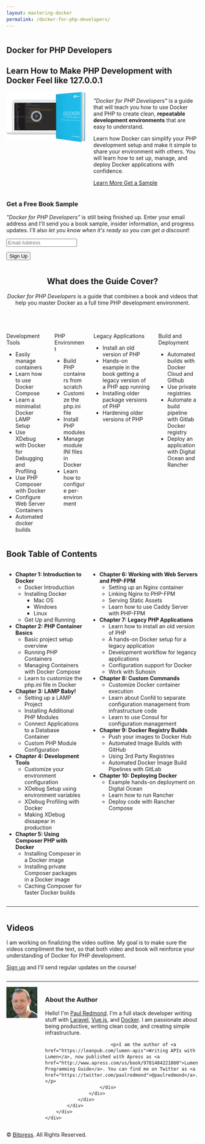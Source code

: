 ```yaml
---
layout: mastering-docker
permalink: /docker-for-php-developers/
---
```

<section class="hero section header is-small has-text-centered">
    <div class="container">
        <div class="columns">
            <div class="column is-10 is-offset-1 ">
                <h1 class="title size-medium is-spaced is-intro">Docker for <strong>PHP Developers</strong></h1>
                <h2 class="subtitle">Learn How to Make PHP Development with Docker Feel like <strong>127.0.0.1</strong></h2>
            </div>
        </div>
        <div class="columns">
            <!-- <div class="column is-half is-offset-one-quarter">
                <p>
                    Learn modern approaches to using Docker as a PHP development environment. You will be able to develop, debug, and master your local environment with this book. Your company is probably thinking about—or is already—using Docker. <strong>Are you ready?</strong>
                </p>
            </div> -->
        </div>
    </div>
</section>

<section class="hero section is-small intro">
    <div class="container is-fullhd" style="">
        <div class="columns level">
            <div class="column is-8-desktop is-6-tablet has-text-centered level-left">
                <div class="columns">
                    <div class="column is-10-desktop is-offset-1-desktop">
                        <img src="/assets/images/docker-book/docker-php-lead-product-no-phone.png" class="img-fit" />
                    </div>
                </div>
            </div>
            <div class="column is-4-desktop is-6-tablet has-text-left level-right">
                <p class="title is-4 is-spaced">
                    <em>"Docker for PHP Developers"</em> is a guide that will teach you how to use Docker and PHP to create clean, <strong>repeatable development environments</strong> that are easy to understand.
                </p>
                <p class="pad-b">
                    Learn how Docker can simplify your PHP development setup and make it simple to share your environment with others. You will learn how to set up, manage, and deploy Docker applications with confidence.
                </p>
                <p>
                   <!-- <a class="button is-info buy-button mb-1-mobile w-100-mobile" href="https://leanpub.com/docker-for-php-developers" target="_blank">
                        <span>$9</span>
                        Early Access Version
                    </a> -->
                    <a class="button is-info mb-1-mobile w-100-mobile" href="#contents">
                        Learn More
                    </a>
                    <a class="button mb-1-mobile w-100-mobile" href="#sample">Get a Sample</a>
                </p>
            </div>
        </div>
    </div>
</section>

<section class="section email-signup" id="sample">
    <div class="container">
        <div class="content">
            <div class="columns">
                <div class="column is-offset-3 is-6">
                    <script src="https://assets.convertkit.com/assets/CKJS4.js?v=21"></script>
                    <div id="ck_success_msg" class="notification is-success"  style="display:none;">
                      <p>Success! Check your email for a sample soon.</p>
                    </div>
                    <!--  Form starts here  -->
                    <form id="ck_subscribe_form" class="ck_subscribe_form" action="https://app.convertkit.com/landing_pages/251217/subscribe" data-remote="true">
                      <input type="hidden" value="{&quot;form_style&quot;:&quot;naked&quot;}" id="ck_form_options">
                      <input type="hidden" name="id" value="251217" id="landing_page_id">
                        <h3>Get a Free Book Sample</h3>
                        <div>
                            <p class="pad-b">
                                <em>"Docker for PHP Developers"</em> is still being finished up. Enter your email address and I'll send you a book sample, insider information, and progress updates. I'll also <em class="highlight">let you know when it's ready so you can get a discount</em>!
                            </p>
                        </div>
                    <div id="ck_error_msg" class="notification is-danger" style="display:none;">
                      <p>There was an error submitting your subscription. Please try again.</p>
                    </div>
                      <div class="field has-addons">
                          <p class="control is-expanded">
                              <input class="input" type="email" name="email" value="" required placeholder="Email Address" />
                          </p>
                          <p class="control">
                              <button class="button is-primary" type="submit" id="ck_subscribe_button">Sign Up</button>
                          </p>
                      </div>
                    </form>
                </div>
            </div>
        </div>
    </div>
</section>

<section class="section book-contents" id="contents">
    <div class="container">
        <div class="content">
            <header class="column is-6-desktop is-offset-3-desktop">
                <h2 class="title has-text-centered">What does the Guide Cover?</h2>
                <p style="margin-bottom: 2rem"><em>Docker for PHP Developers</em> is a guide that combines a book and videos that help you master Docker as a full time PHP development environment.</p>
            </header>
            <div class="whats-inside columns is-multiline">
                <div class="column is-3-desktop is-6-tablet">
                    <div class="content info-box">
                        <p class="title is-4">
                            Development Tools
                        </p>
                        <!-- <p>One of the toughest challenges when trying out Docker is learning how to get comfortable with Docker.</p> -->
                        <ul>
                            <li>Easily manage containers</li>
                            <li>Learn how to use Docker Compose</li>
                            <li>Learn a minimalist Docker LAMP Setup</li>
                            <li>Use XDebug with Docker for Debugging and Profiling</li>
                            <li>Use PHP Composer with Docker</li>
                            <li>Configure Web Server Containers</li>
                            <li>Automated docker builds</li>
                        </ul>
                    </div>
                </div>
                <div class="column is-3-desktop is-6-tablet">
                    <div class="content info-box">
                        <p class="title is-4">PHP Environment</p>
                        <!-- <p>Learn through examples that walk you through installing PHP modules, INI files, and running web servers.</p> -->
                        <ul>
                            <li>Build PHP containers from scratch</li>
                            <li>Customize the php.ini file</li>
                            <li>Install PHP modules</li>
                            <li>Manage module INI files in Docker</li>
                            <li>Learn how to configure per-environment</li>
                        </ul>
                    </div>
                </div>
                <div class="column is-3-desktop is-6-tablet">
                    <div class="content info-box">
                        <p class="title is-4">Legacy Applications</p>
                        <!-- <p>Let's face it, most of us have worked with that old PHP application running on legacy hardware.</p> -->
                        <ul>
                            <li>Install an old version of PHP</li>
                            <li>Hands-on example in the book getting a legacy version of a PHP app running</li>
                            <li>Installing older package versions of PHP</li>
                            <li>Hardening older versions of PHP</li>
                        </ul>
                    </div>
                </div>
                <div class="column is-3-desktop is-6-tablet">
                    <div class="content info">
                        <p class="title is-4">Build and Deployment</p>
                        <!-- <p>You need to eventually build images and deploy them to production. We will automate builds and walk through deploying to the cloud.</p> -->
                        <ul>
                            <li>Automated builds with Docker Cloud and Github</li>
                            <li>Use private registries</li>
                            <li>Automate a build pipeline with Gitlab Docker registry</li>
                            <li>Deploy an application with Digital Ocean and Rancher</li>
                        </ul>
                    </div>
                </div>
            </div>
        </div>
    </div>
</section>

<section class="section table-of-contents">
    <div class="container">
        <div class="content">
            <h1 class="title has-text-centered">
                <span class="icon">
                    <i class="fa fa-list" aria-hidden="true"></i>
                </span>
                Book Table of Contents
            </h1>
            <div class="columns">
                <div class="column is-10 is-offset-1">
                    <div class="columns">
                        <div class="column is-6">
                            <ul>
                                <li>
                                    <strong>Chapter 1: Introduction to Docker</strong>
                                    <ul>
                                        <li>Docker Introduction</li>
                                        <li>
                                            Installing Docker
                                            <ul>
                                                <li>Mac OS</li>
                                                <li>Windows</li>
                                                <li>Linux</li>
                                            </ul>
                                        </li>
                                        <li>Get Up and Running</li>
                                    </ul>
                                </li>
                                <li>
                                    <strong>Chapter 2: PHP Container Basics</strong>
                                    <ul>
                                        <li>Basic project setup overview</li>
                                        <li>Running PHP Containers</li>
                                        <li>Managing Containers with Docker Compose</li>
                                        <li>Learn to customize the php.ini file in Docker</li>
                                    </ul>
                                </li>
                                <li>
                                    <strong>Chapter 3: LAMP Baby!</strong>
                                    <ul>
                                        <li>Setting up a LAMP Project</li>
                                        <li>Installing Additional PHP Modules</li>
                                        <li>Connect Applications to a Database Container</li>
                                        <li>Custom PHP Module Configuration</li>
                                    </ul>
                                </li>
                                <li>
                                    <strong>Chapter 4: Development Tools</strong>
                                    <ul>
                                        <li>Customize your environment configuration</li>
                                        <li>XDebug Setup using environment variables</li>
                                        <li>XDebug Profiling with Docker</li>
                                        <li>Making XDebug dissapear in production</li>
                                    </ul>
                                </li>
                                <li>
                                    <strong>Chapter 5: Using Composer PHP with Docker</strong>
                                    <ul>
                                        <li>Installing Composer in a Docker image</li>
                                        <li>Installing private Composer packages in a Docker image</li>
                                        <li>Caching Composer for faster Docker builds</li>
                                    </ul>
                                </li>
                            </ul>
                        </div>
                        <div class="column is-6">
                            <ul>
                                <li>
                                    <strong>Chapter 6: Working with Web Servers and PHP-FPM</strong>
                                    <ul>
                                        <li>Setting up an Nginx container</li>
                                        <li>Linking Nginx to PHP-FPM</li>
                                        <li>Serving Static Assets</li>
                                        <li>Learn how to use Caddy Server with PHP-FPM</li>
                                    </ul>
                                </li>
                                <li>
                                    <strong>Chapter 7: Legacy PHP Applications</strong>
                                    <ul>
                                        <li>Learn how to install an old version of PHP</li>
                                        <li>A hands-on Docker setup for a legacy application</li>
                                        <li>Development workflow for legancy applications</li>
                                        <li>Configuration support for Docker</li>
                                        <li>Work with Suhosin</li>
                                    </ul>
                                </li>
                                <li>
                                    <strong>Chapter 8: Custom Commands</strong>
                                    <ul>
                                        <li>Customize Docker container execution</li>
                                        <li>Learn about Confd to separate configuration management from infrastructure code</li>
                                        <li>Learn to use Consul for configuration management</li>
                                    </ul>
                                </li>
                                <li>
                                    <strong>Chapter 9: Docker Registry Builds</strong>
                                    <ul>
                                        <li>Push your images to Docker Hub</li>
                                        <li>Automated Image Builds with GitHub</li>
                                        <li>Using 3rd Party Registries</li>
                                        <li>Automated Docker Image Build Pipelines with GitLab</li>
                                    </ul>
                                </li>
                                <li>
                                    <strong>Chapter 10: Deploying Docker</strong>
                                    <ul>
                                        <li>Example hands-on deployment on Digital Ocean</li>
                                        <li>Learn how to run Rancher</li>
                                        <li>Deploy code with Rancher Compose</li>
                                    </ul>
                                </li>
                            </ul>
                        </div>
                    </div>
                </div>
            </div>
        </div>
    </div>
</section>
<hr>
<section class="section video">
    <div class="container">
        <div class="content">
            <div class="columns">
                <div class="column is-half is-offset-one-quarter">
                    <h1 class="title has-text-centered">
                        <i class="fa fa-television" aria-hidden="true"></i>
                        Videos
                    </h1>
                    <p>I am working on finalizing the video outline. My goal is to make sure the videos compliment the text, so that both video and book will reinforce your understanding of Docker for PHP development.</p>
                    <p><a href="#sample">Sign up</a> and I'll send regular updates on the course!</p>
                </div>
            </div>
            <div class="columns">
                <div class="column is-12 has-text-centered">
                </div>
            </div>
        </div>
    </div>
</section>
<hr>
<section class="section about-author is-small no-bg-image-mobile">
    <div class="container">
        <div class="columns">
            <div class="column is-9 is-offset-1 is-7-desktop is-offset-2-desktop">
                <div class="columns">
                    <div class="column is-3 has-text-centered">
                        <img class="avatar image is-128x128" src="/assets/images/docker-book/paul-redmond.jpeg" alt="Paul Redmond" />
                    </div>
                    <div class="column is-9">
                        <div class="content">
                            <h3 class="title">About the Author</h3>
                            <p>Hello! I'm <a href="https://github.com/paulredmond">Paul Redmond</a>. I'm a full stack developer writing stuff with <a href="https://laravel.com/">Laravel</a>, <a href="https://vuejs.org/">Vue.js</a>, and <a href="https://www.docker.com/">Docker</a>. I am passionate about being productive, writing clean code, and creating simple infrastructure.</p>

                            <p>I am the author of <a href="https://leanpub.com/lumen-apis">Writing APIs with Lumen</a>, now published with Apress as <a href="http://www.apress.com/us/book/9781484221860">Lumen Programming Guide</a>. You can find me on Twitter as <a href="https://twitter.com/paulredmond">@paulredmond</a>.</p>
                        </div>
                    </div>
                </div>
            </div>
        </div>
    </div>
</section>
<section class="section footer has-text-centered">
    <p>&copy; <a href="http://bitpress.io/">Bitpress</a>. All Rights Reserved.</p>
</section>
